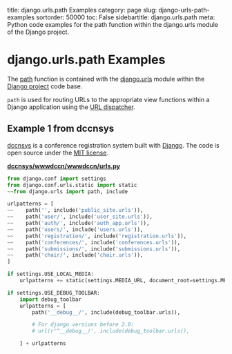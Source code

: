 title: django.urls.path Examples
category: page
slug: django-urls-path-examples
sortorder: 50000
toc: False
sidebartitle: django.urls.path
meta: Python code examples for the path function within the django.urls module of the Django project. 


# django.urls.path Examples
The [path](https://github.com/django/django/blob/master/django/urls/conf.py) 
function is contained with the 
[django.urls](https://github.com/django/django/tree/master/django/urls) 
module within the [Django project](/django.html) code base. 

`path` is used for routing URLs to the appropriate view functions within 
a Django application using the
[URL dispatcher](https://docs.djangoproject.com/en/dev/topics/http/urls/).


## Example 1 from dccnsys
[dccnsys](https://github.com/dccnconf/dccnsys) is a conference registration 
system built with [Django](/django.html). The code is open source under the
[MIT license](https://github.com/dccnconf/dccnsys/blob/master/LICENSE).

[**dccnsys/wwwdccn/wwwdccn/urls.py**](https://github.com/dccnconf/dccnsys/blob/master/wwwdccn/wwwdccn/urls.py)

```python
from django.conf import settings
from django.conf.urls.static import static
~~from django.urls import path, include

urlpatterns = [
~~    path('', include('public_site.urls')),
~~    path('user/', include('user_site.urls')),
~~    path('auth/', include('auth_app.urls')),
~~    path('users/', include('users.urls')),
~~    path('registration/', include('registration.urls')),
~~    path('conferences/', include('conferences.urls')),
~~    path('submissions/', include('submissions.urls')),
~~    path('chair/', include('chair.urls')),
]

if settings.USE_LOCAL_MEDIA:
    urlpatterns += static(settings.MEDIA_URL, document_root=settings.MEDIA_ROOT)

if settings.USE_DEBUG_TOOLBAR:
    import debug_toolbar
    urlpatterns = [
        path('__debug__/', include(debug_toolbar.urls)),

        # For django versions before 2.0:
        # url(r'^__debug__/', include(debug_toolbar.urls)),

    ] + urlpatterns
```
